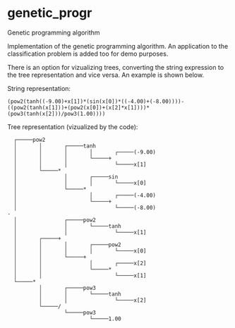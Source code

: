 # genetic_progr
Genetic programming algorithm

Implementation of the genetic programming algorithm. An application to the classification problem is added too for demo purposes.

There is an option for vizualizing trees, converting the string expression to the tree representation and vice versa. An example is shown below.

String representation:
```
(pow2(tanh((-9.00)+x[1])*(sin(x[0])*((-4.00)+(-8.00))))-((pow2(tanh(x[1]))+(pow2(x[0])+(x[2]*x[1])))*(pow3(tanh(x[2]))/pow3(1.00))))
```

Tree representation (vizualized by the code):
```
  ┌─────pow2
  │       │       ┌─────tanh
  │       │       │       │       ┌─────(-9.00)
  │       │       │       └─────+
  │       │       │               └─────x[1]
  │       └─────*
  │               │       ┌─────sin
  │               │       │       └─────x[0]
  │               └─────*
  │                       │       ┌─────(-4.00)
  │                       └─────+
  │                               └─────(-8.00)
-
  │               ┌─────pow2
  │               │       └─────tanh
  │               │               └─────x[1]
  │       ┌─────+
  │       │       │       ┌─────pow2
  │       │       │       │       └─────x[0]
  │       │       └─────+
  │       │               │       ┌─────x[2]
  │       │               └─────*
  │       │                       └─────x[1]
  └─────*
          │       ┌─────pow3
          │       │       └─────tanh
          │       │               └─────x[2]
          └─────/
                  └─────pow3
                          └─────1.00
```
